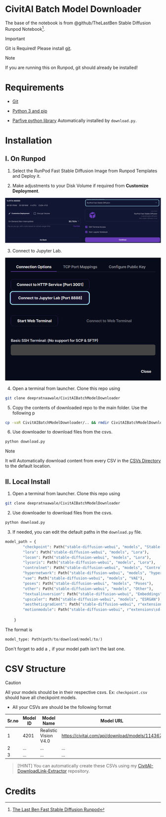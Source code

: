 # CivitAI Batch Model Downloader
The base of the notebook is from @github/TheLastBen Stable Diffusion Runpod Notebook[^1].

> [!IMPORTANT]
> Git is Required! Please install [git](https://git-scm.com/book/en/v2/Getting-Started-Installing-Git).

> [!NOTE]
> If you are running this on Runpod, git should already  be installed!

# Requirements
- [Git](https://git-scm.com/book/en/v2/Getting-Started-Installing-Git)

- [Python 3 and pip](https://www.python.org/downloads/)

- [Parfive python library](https://pypi.org/project/parfive/) Automatically installed by `download.py`.



# Installation

## I. On Runpod

1. Select the RunPod Fast Stable Diffusion Image from Runpod Templates and Deploy it.

2. Make adjustments to your Disk Volume if required from **Customize Deployment**.

![Select RunPod Fast Stable Diffusion Image on runpod](<src/common/RunpodImageSelection.png>)


3. Connect to Jupyter Lab.

![Connect to Jupyter Lab](<src/common/ConnectToJupyterNotebook.png>)

4. Open a terminal from launcher. Clone this repo using

```sh
git clone deepratnaawale/CivitAIBatchModelDownloader
```
5. Copy the contents of downloaded repo to the main folder. Use the following p

```sh
cp -vaR CivitAIBatchModelDownloader/.. && rmdir CivitAIBatchModelDownloader/
```

6. Use downloader to download files from the csvs.
```sh
python download.py
```

> [!NOTE]
> It will Automatically download content from every CSV in the [CSVs Directory](<CSVs/>) to the default location.




## II. Local Install

1. Open a terminal from launcher. Clone this repo using

```sh
git clone deepratnaawale/CivitAIBatchModelDownloader
```

2. Use downloader to download files from the csvs.
```sh
python download.py
```

3. If needed, you can edit the default paths in the `download.py` file.
   
```python
model_path = {
        "checkpoint": Path("stable-diffusion-webui", "models", "Stable-diffusion"),
        "lora": Path("stable-diffusion-webui", "models", "Lora"),
        "locon": Path("stable-diffusion-webui", "models", "Lora"),
        "lycoris": Path("stable-diffusion-webui", "models", "Lora"),
        "controlnet": Path("stable-diffusion-webui", "models", "ControlNet"),
        "hypernetwork": Path("stable-diffusion-webui", "models", "hypernetworks"),
        "vae": Path("stable-diffusion-webui", "models", "VAE"),
        "poses": Path("stable-diffusion-webui", "models", "Poses"),
        "other": Path("stable-diffusion-webui", "models", "Other"),
        "textualinversion": Path("stable-diffusion-webui", "Embeddings"),
        "upscaler": Path("stable-diffusion-webui", "models", "ESRGAN"),
        "aestheticgradient": Path("stable-diffusion-webui", r"extensions\stable-diffusion-webui-aesthetic-gradients\aesthetic_embeddings"),
        "motionmodule": Path("stable-diffusion-webui", r"extensions\sd-webui-animatediff\model")
        
    }
```
The format is 
```python
model_type: Path(path/to/download/model/to/)
```
Don't forget to add a `,` if your model path isn't the last one.


# CSV Structure

> [!CAUTION]
> All your models should be in their respective csvs.
> Ex: `checkpoint.csv` should have all checkpoint models.

- All your CSVs are should be the following format

Sr.no | Model ID| Model Name | Model URL
--- | --- | --- | ---
1 | 4201 | Realistic Vision V4.0 | https://civitai.com/api/download/models/114367
2 | ... | ... | ... 
3 | ... | ... | ... 

> [!HINT]
> You can automatically create these CSVs using my [CivitAI-DownloadLink-Extractor](https://github.com/deepratnaawale/CivitAI-DownloadLink-Extractor) repository.


# Credits

[^1]: [The Last Ben Fast Stable Diffusion Runpod](https://github.com/TheLastBen/fast-stable-diffusion)
